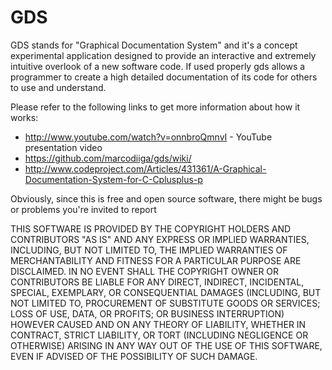 GDS
===

GDS stands for "Graphical Documentation System" and it's a concept experimental application designed to provide an interactive and extremely intuitive overlook of a new software code. If used properly gds allows a programmer to create a high detailed documentation of its code for others to use and understand.

Please refer to the following links to get more information about how it works:

* http://www.youtube.com/watch?v=onnbroQmnvI - YouTube presentation video
* https://github.com/marcodiiga/gds/wiki/
* http://www.codeproject.com/Articles/431361/A-Graphical-Documentation-System-for-C-Cplusplus-p

Obviously, since this is free and open source software, there might be bugs or problems you're invited to report

THIS SOFTWARE IS PROVIDED BY THE COPYRIGHT HOLDERS AND CONTRIBUTORS "AS IS" AND ANY EXPRESS OR IMPLIED WARRANTIES, INCLUDING, BUT NOT LIMITED TO, THE IMPLIED WARRANTIES OF MERCHANTABILITY AND FITNESS FOR A PARTICULAR PURPOSE ARE DISCLAIMED. IN NO EVENT SHALL THE COPYRIGHT OWNER OR CONTRIBUTORS BE LIABLE FOR ANY DIRECT, INDIRECT, INCIDENTAL, SPECIAL, EXEMPLARY, OR CONSEQUENTIAL DAMAGES (INCLUDING, BUT NOT LIMITED TO, PROCUREMENT OF SUBSTITUTE GOODS OR SERVICES; LOSS OF USE, DATA, OR PROFITS; OR BUSINESS INTERRUPTION) HOWEVER CAUSED AND ON ANY THEORY OF LIABILITY, WHETHER IN CONTRACT, STRICT LIABILITY, OR TORT (INCLUDING NEGLIGENCE OR OTHERWISE) ARISING IN ANY WAY OUT OF THE USE OF THIS SOFTWARE, EVEN IF ADVISED OF THE POSSIBILITY OF SUCH DAMAGE.